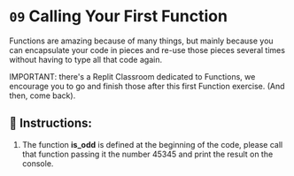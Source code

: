 # `09` Calling Your First Function

Functions are amazing because of many things, but mainly because you can encapsulate your code
in pieces and re-use those pieces several times without having to type all that code again.

IMPORTANT: there's a Replit Classroom dedicated to Functions, we encourage you to go and finish
those after this first Function exercise. (And then, come back).




## 📝 Instructions:

1. The function **is_odd** is defined at the beginning of the code, please call that function passing
it the number 45345 and print the result on the console.


